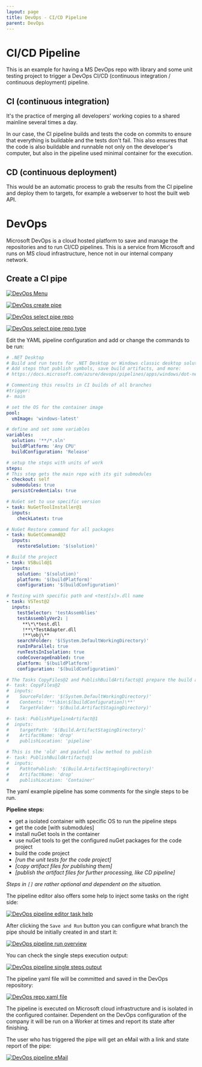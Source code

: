 ```yaml
---
layout: page
title: DevOps - CI/CD Pipeline
parent: DevOps
---
```


# CI/CD Pipeline 
This is an example for having a MS DevOps repo with library and some unit testing project to trigger a DevOps CI/CD (continuous integration / continuous deployment) pipeline.


## CI (continuous integration)
It's the practice of merging all developers' working copies to a shared mainline several times a day.

In our case, the CI pipeline builds and tests the code on commits to ensure that everything is buildable and the tests don't fail. This also ensures that the code is also buildable and runnable not only on the developer's computer, but also in the pipeline used minimal container for the execution.


## CD (continuous deployment)
This would be an automatic process to grab the results from the CI pipeline and deploy them to targets, for example a webserver to host the built web API.


# DevOps

Microsoft DevOps is a cloud hosted platform to save and manage the repositories and to run CI/CD pipelines. This is a service from Microsoft and runs on MS cloud infrastructure, hence not in our internal company network.


## Create a CI pipe

[![DevOps Menu](/assets/images/articles/DevOps/DevOps_menu.png)](/assets/images/articles/DevOps/DevOps_menu.png)

[![DevOps create pipe](/assets/images/articles/DevOps/DevOps_create_pipe.png)](/assets/images/articles/DevOps/DevOps_create_pipe.png)

[![DevOps select pipe repo](/assets/images/articles/DevOps/DevOps_select_pipe_repo.png)](/assets/images/articles/DevOps/DevOps_select_pipe_repo.png)

[![DevOps select pipe repo type](/assets/images/articles/DevOps/DevOps_select_pipe_repo_type.png)](/assets/images/articles/DevOps/DevOps_select_pipe_repo_type.png)


Edit the YAML pipeline configuration and add or change the commands to be run:

```yaml
# .NET Desktop
# Build and run tests for .NET Desktop or Windows classic desktop solutions.
# Add steps that publish symbols, save build artifacts, and more:
# https://docs.microsoft.com/azure/devops/pipelines/apps/windows/dot-net

# Commenting this results in CI builds of all branches
#trigger:
#- main

# set the OS for the container image
pool:
  vmImage: 'windows-latest'

# define and set some variables
variables:
  solution: '**/*.sln'
  buildPlatform: 'Any CPU'
  buildConfiguration: 'Release'

# setup the steps with units of work
steps:
# This step gets the main repo with its git submodules 
- checkout: self
  submodules: true
  persistCredentials: true

# NuGet set to use specific version
- task: NuGetToolInstaller@1
  inputs:
    checkLatest: true

# NuGet Restore command for all packages
- task: NuGetCommand@2
  inputs:
    restoreSolution: '$(solution)'

# Build the project
- task: VSBuild@1
  inputs:
    solution: '$(solution)'
    platform: '$(buildPlatform)'
    configuration: '$(buildConfiguration)'

# Testing with specific path and <test[s]>.dll name
- task: VSTest@2
  inputs:
    testSelector: 'testAssemblies'
    testAssemblyVer2: |
      **\*\*test.dll
      !**\*TestAdapter.dll
      !**\obj\**
    searchFolder: '$(System.DefaultWorkingDirectory)'
    runInParallel: true
    runTestsInIsolation: true
    codeCoverageEnabled: true
    platform: '$(buildPlatform)'
    configuration: '$(buildConfiguration)'

# The Tasks CopyFiles@2 and PublishBuildArtifacts@1 prepare the build artifacts for further processing, like a CD pipeline
#- task: CopyFiles@2
#  inputs:
#    SourceFolder: '$(System.DefaultWorkingDirectory)'
#    Contents: '**\bin\$(buildConfiguration)\**'
#    TargetFolder: '$(Build.ArtifactStagingDirectory)'

#- task: PublishPipelineArtifact@1
#  inputs:
#    targetPath: '$(Build.ArtifactStagingDirectory)'
#    ArtifactName: 'drop'
#    publishLocation: 'pipeline'

# This is the 'old' and painful slow method to publish
#- task: PublishBuildArtifacts@1
#  inputs:
#    PathtoPublish: '$(Build.ArtifactStagingDirectory)'
#    ArtifactName: 'drop'
#    publishLocation: 'Container'

```

The yaml example pipeline has some comments for the single steps to be run.

**Pipeline steps:**

* get a isolated container with specific OS to run the pipeline steps
* get the code [with submodules]
* install nuGet tools in the container
* use nuGet tools to get the configured nuGet packages for the code project
* build the code project 
* *[run the unit tests for the code project]*
* *[copy artifact files for publishing them]*
* *[publish the artifact files for further processing, like CD pipeline]*

*Steps in `[]` are rather optional and dependent on the situation.*


The pipeline editor also offers some help to inject some tasks on the right side:

[![DevOps pipeline editor task help](/assets/images/articles/DevOps/DevOps_pipelineEditor_tasks_help.png)](/assets/images/articles/DevOps/DevOps_pipelineEditor_tasks_help.png)

After clicking the `Save and Run` button you can configure what branch the pipe should be initially created in and start it:

[![DevOps pipeline run overview](/assets/images/articles/DevOps/DevOps_running_pipe_overview.png)](/assets/images/articles/DevOps/DevOps_running_pipe_overview.png)

You can check the single steps execution output:

[![DevOps pipeline single steps output](/assets/images/articles/DevOps/DevOps_running_pipe_steps.png)](/assets/images/articles/DevOps/DevOps_running_pipe_steps.png)

The pipeline yaml file will be committed and saved in the DevOps repository:

[![DevOps repo xaml file](/assets/images/articles/DevOps/DevOps_repo_yaml_file.png)](/assets/images/articles/DevOps/DevOps_repo_yaml_file.png)

The pipeline is executed on Microsoft cloud infrastructure and is isolated in the configured container. Dependent on the DevOps configuration of the company it will be run on a Worker at times and report its state after finishing.

The user who has triggered the pipe will get an eMail with a link and state report of the pipe:

[![DevOps pipeline eMail](/assets/images/articles/DevOps/DevOps_pipeline_eMail.png)](/assets/images/articles/DevOps/DevOps_pipeline_eMail.png)
